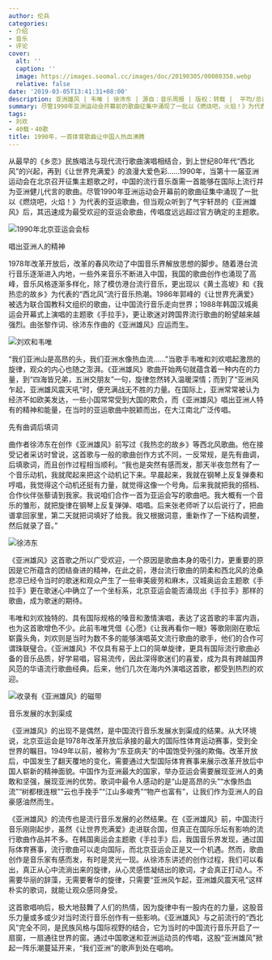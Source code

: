 ```yaml
---
author: 伦兵
categories:
- 介绍
- 音乐
- 评论
cover:
  alt: ''
  caption: ''
  image: https://images.soomal.cc/images/doc/20190305/00080358.webp
  relative: false
date: '2019-03-05T13:41:31+08:00'
description: 亚洲雄风 | 韦唯 | 徐沛东 | 源自：音乐周报 | 版权：转载 |  平均/总评分：09.60/48
summary: 尽管1990年亚洲运动会开幕前的歌曲征集中涌现了一批以《燃烧吧，火焰！》为代表的亚运歌曲，但当观众听到了气宇轩昂的《亚洲雄风》后，其迅速成为最受欢迎的亚运会歌曲，传唱度远远超过官方确定的主题歌……
tags:
- 刘欢
- 40载・40歌
title: 1990年，一首体育歌曲让中国人热血沸腾
---
```


从最早的《乡恋》民族唱法与现代流行歌曲演唱相结合，到上世纪80年代“西北风”的兴起，再到《让世界充满爱》的浪漫大爱色彩……1990年，当第十一届亚洲运动会在北京召开征集主题歌之时，中国的流行音乐亟需一首能够在国际上流行并为亚洲健儿代言的歌曲。尽管1990年亚洲运动会开幕前的歌曲征集中涌现了一批以《燃烧吧，火焰！》为代表的亚运歌曲，但当观众听到了气宇轩昂的《亚洲雄风》后，其迅速成为最受欢迎的亚运会歌曲，传唱度远远超过官方确定的主题歌。

![1990年北京亚运会会标](https://images.soomal.cc/images/doc/20190305/00080358.webp)





唱出亚洲人的精神

1978年改革开放后，改革的春风吹动了中国音乐界解放思想的脚步。随着港台流行音乐逐渐进入内地，一些外来音乐不断进入中国，我国的歌曲创作也涌现了高峰，音乐风格逐渐多样化，除了模仿港台流行音乐，更出现以《黄土高坡》和《我热恋的故乡》为代表的“西北风”流行音乐热潮。1986年郭峰的《让世界充满爱》被选为联合国教科文组织的歌曲，让中国流行音乐走向世界；1988年韩国汉城奥运会开幕式上演唱的主题歌《手拉手》，更让歌迷对跨国界流行歌曲的盼望越来越强烈。由张黎作词、徐沛东作曲的《亚洲雄风》应运而生。

![刘欢和韦唯](https://images.soomal.cc/images/doc/20190305/00080359_01.webp)





“我们亚洲山是高昂的头，我们亚洲水像热血流……”当歌手韦唯和刘欢唱起激昂的旋律，观众的内心也随之澎湃。《亚洲雄风》歌曲开始两句就蕴含着一种内在的力量，到“四海皆兄弟，五洲交朋友”一句，旋律忽然转入温暖深情；而到了“亚洲风乍起，亚洲雄风震天吼”时，便充满战无不胜的力量。在国际上，亚洲常常被认为经济不如欧美发达，一些小国常常受到大国的欺负，而《亚洲雄风》唱出亚洲人特有的精神和能量，在当时的亚运歌曲中脱颖而出，在大江南北广泛传唱。

先有曲调后填词

曲作者徐沛东在创作《亚洲雄风》前写过《我热恋的故乡》等西北风歌曲。他在接受记者采访时曾说，这首歌与一般的歌曲创作方式不同，一反常规，是先有曲调，后填歌词，而且创作过程相当顺利。“我也是突然有感而发，那天半夜忽然有了一个音乐动机，我就爬起来把这个动机记下来。早晨起来，我就在钢琴上反复弹奏和哼唱，我觉得这个动机还挺有力量，就觉得这像一个号角。后来我就把我的搭档、合作伙伴张藜请到我家。我说咱们合作一首为亚运会写的歌曲吧。我大概有一个音乐的雏形，就把旋律在钢琴上反复弹弹、唱唱。后来张老师听了以后说行了，把曲谱拿回家里，第二天就把词填好了给我。我又根据词意，重新作了一下结构调整，然后就录了音。”

![徐沛东](https://images.soomal.cc/images/doc/20190305/00080361.webp)





《亚洲雄风》这首歌之所以广受欢迎，一个原因是歌曲本身的吸引力，更重要的原因是它所蕴含的团结奋进的精神，在此之前，港台流行歌曲的阴柔和西北风的沧桑悲凉已经令当时的歌迷和观众产生了一些审美疲劳和麻木，汉城奥运会主题歌《手拉手》更在歌迷心中确立了一个坐标系，北京亚运会能否涌现出《手拉手》那样的歌曲，成为歌迷的期待。

韦唯和刘欢独特的、具有国际规格的嗓音和激情演唱，表达了这首歌的丰富内涵，也为这首歌增色不少。此前韦唯凭借《心愿》《让我再看你一眼》等歌刚刚在歌坛崭露头角，刘欢则是当时为数不多的能够演唱英文流行歌曲的歌手，他们的合作可谓珠联璧合。《亚洲雄风》不仅具有易于上口的简单旋律，更具有国际流行歌曲必备的音乐品质，好学易唱，容易流传，因此深得歌迷们的喜爱，成为具有跨越国界风范的华语流行歌曲经典。后来，他们几次在海内外演唱这首歌，都受到热烈的欢迎。

![收录有《亚洲雄风》的磁带](https://images.soomal.cc/images/doc/20190305/00080360.webp)





音乐发展的水到渠成

《亚洲雄风》的出现不是偶然，是中国流行音乐发展水到渠成的结果。从大环境说，北京亚运会是1978年改革开放后承接的最大的国际性体育运动赛事，受到全世界的瞩目。1949年以前，被称为“东亚病夫”的中国饱受列强的欺侮。改革开放后，中国发生了翻天覆地的变化，需要通过大型国际体育赛事来展示改革开放后中国人崭新的精神面貌。中国作为亚洲最大的国家，举办亚运会需要展现亚洲人的勇敢和坚强，展现亚洲的优势。歌词中最令人感动的是“山是高昂的头”“水像热血流”“树都根连根”“云也手挽手”“江山多峻秀”“物产也富有”，让我们作为亚洲人的自豪感油然而生。

《亚洲雄风》的流传也是流行音乐发展的必然结果。在《亚洲雄风》前，中国流行音乐刚刚起步，虽然《让世界充满爱》走进联合国，但真正在国际乐坛有影响的流行歌曲作品并不多。在韩国奥运会主题歌《手拉手》后，我国音乐界发现，通过国际体育赛事，流行歌曲可以走向国际，而北京亚运会正是又一个机遇。然而，歌曲创作是音乐家有感而发，有时是灵光一现。从徐沛东讲述的创作过程，我们可以看出，真正从心中流淌出来的旋律，从心灵感悟凝结出的歌词，才会真正打动人。不需要华丽的辞藻，无需要奢华的旋律，只需要“亚洲风乍起，亚洲雄风震天吼”这样朴实的歌词，就能让观众感同身受。

这首歌唱响后，极大地鼓舞了人们的热情，因为旋律中有一股内在的力量，这股音乐力量或多或少对当时流行音乐创作有一些影响。《亚洲雄风》与之前流行的“西北风”完全不同，是民族风格与国际视野的结合，它为当时的中国流行音乐开启了一扇窗，一扇通往世界的窗。通过中国歌迷和亚洲运动员的传唱，这股“亚洲雄风”掀起一阵乐潮蔓延开来，“我们亚洲”的歌声到处在唱响。